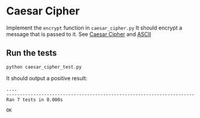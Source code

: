 # Caesar Cipher 

Implement the `encrypt` function in `caesar_cipher.py`
It should encrypt a message that is passed to it.
See [Caesar Cipher](https://en.wikipedia.org/wiki/Caesar_cipher) and [ASCII](https://en.wikipedia.org/wiki/ASCII)

## Run the tests

```
python caesar_cipher_test.py
```

It should output a positive result:

```
....
----------------------------------------------------------------------
Ran 7 tests in 0.000s

OK
```